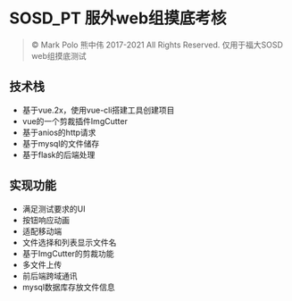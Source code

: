 # SOSD_PT 服外web组摸底考核

> © Mark Polo 熊中伟 2017-2021 All Rights Reserved.
> 仅用于福大SOSD web组摸底测试

## 技术栈

- 基于vue.2x，使用vue-cli搭建工具创建项目
- vue的一个剪裁插件ImgCutter
- 基于anios的http请求
- 基于mysql的文件储存
- 基于flask的后端处理

## 实现功能

- 满足测试要求的UI
- 按钮响应动画
- 适配移动端
- 文件选择和列表显示文件名
- 基于ImgCutter的剪裁功能
- 多文件上传
- 前后端跨域通讯
- mysql数据库存放文件信息
